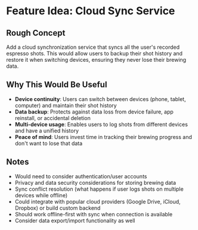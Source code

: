 # Feature Idea: Cloud Sync Service

## Rough Concept
Add a cloud synchronization service that syncs all the user's recorded espresso shots. This would allow users to backup their shot history and restore it when switching devices, ensuring they never lose their brewing data.

## Why This Would Be Useful
- **Device continuity**: Users can switch between devices (phone, tablet, computer) and maintain their shot history
- **Data backup**: Protects against data loss from device failure, app reinstall, or accidental deletion
- **Multi-device usage**: Enables users to log shots from different devices and have a unified history
- **Peace of mind**: Users invest time in tracking their brewing progress and don't want to lose that data

## Notes
- Would need to consider authentication/user accounts
- Privacy and data security considerations for storing brewing data
- Sync conflict resolution (what happens if user logs shots on multiple devices while offline)
- Could integrate with popular cloud providers (Google Drive, iCloud, Dropbox) or build custom backend
- Should work offline-first with sync when connection is available
- Consider data export/import functionality as well